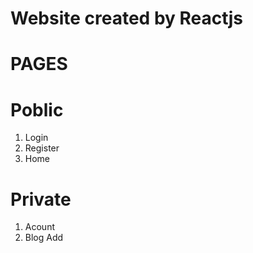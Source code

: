 # Website created by Reactjs

# PAGES

# Poblic

1. Login
2. Register
3. Home

# Private

1. Acount
2. Blog Add

